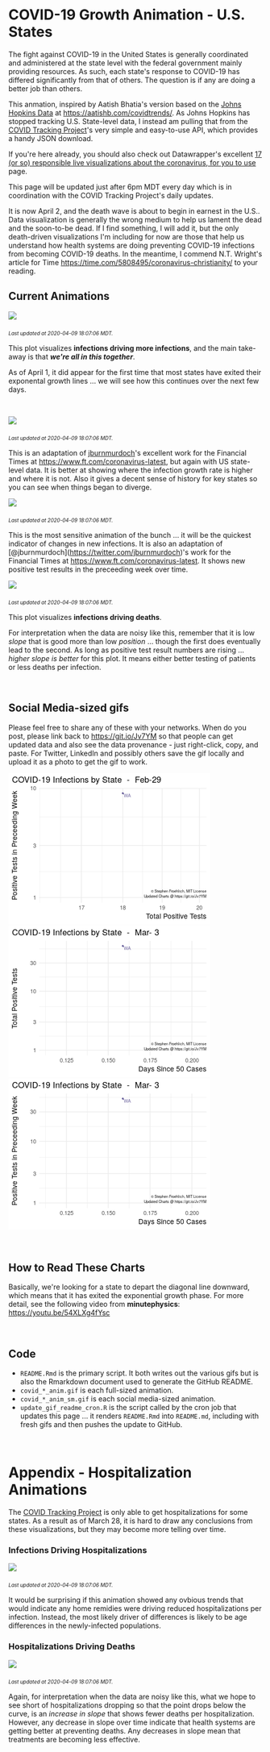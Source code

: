 COVID-19 Growth Animation - U.S. States
================

The fight against COVID-19 in the United States is generally coordinated and administered at the state level with the federal government mainly providing resources. As such, each state's response to COVID-19 has differed significantly from that of others. The question is if any are doing a better job than others.

This anmation, inspired by Aatish Bhatia's version based on the [Johns Hopkins Data](https://github.com/CSSEGISandData/COVID-19) at <https://aatishb.com/covidtrends/>. As Johns Hopkins has stopped tracking U.S. State-level data, I instead am pulling that from the [COVID Tracking Project](https://covidtracking.com/)'s very simple and easy-to-use API, which provides a handy JSON download.

If you're here already, you should also check out Datawrapper's excellent [17 (or so) responsible live visualizations about the coronavirus, for you to use](https://blog.datawrapper.de/coronaviruscharts/) page.

This page will be updated just after 6pm MDT every day which is in coordination with the COVID Tracking Project's daily updates.

It is now April 2, and the death wave is about to begin in earnest in the U.S.. Data visualization is generally the wrong medium to help us lament the dead and the soon-to-be dead. If I find something, I will add it, but the only death-driven visualizations I'm including for now are those that help us understand how health systems are doing preventing COVID-19 infections from becoming COVID-19 deaths. In the meantime, I commend N.T. Wright's article for Time <https://time.com/5808495/coronavirus-christianity/> to your reading.

Current Animations
------------------

![](covid_growth_anim.gif)

<font size="1">*Last updated at 2020-04-09 18:07:06 MDT.*</font>

This plot visualizes **infections driving more infections**, and the main take-away is that ***we're all in this together***.

As of April 1, it did appear for the first time that most states have exited their exponental growth lines ... we will see how this continues over the next few days.

 

![](covid_growth_ft_anim.gif)

<font size="1">*Last updated at 2020-04-09 18:07:06 MDT.*</font>

This is an adaptation of [jburnmurdoch](https://twitter.com/jburnmurdoch)'s excellent work for the Financial Times at <https://www.ft.com/coronavirus-latest>, but again with US state-level data. It is better at showing where the infection growth rate is higher and where it is not. Also it gives a decent sense of history for key states so you can see when things began to diverge.

![](covid_growth_ft_wk_anim.gif)

<font size="1">*Last updated at 2020-04-09 18:07:06 MDT.*</font>

This is the most sensitive animation of the bunch ... it will be the quickest indicator of changes in new infections. It is also an adaptation of \[@jburnmurdoch\](<https://twitter.com/jburnmurdoch>)'s work for the Financial Times at <https://www.ft.com/coronavirus-latest>. It shows new positive test results in the preceeding week over time.

![](covid_death_p_anim.gif)

<font size="1">*Last updated at 2020-04-09 18:07:06 MDT.*</font>

This plot visualizes **infections driving deaths**.

For interpretation when the data are noisy like this, remember that it is low *slope* that is good more than low *position* ... though the first does eventually lead to the second. As long as positive test result numbers are rising ... *higher slope is better* for this plot. It means either better testing of patients or less deaths per infection.

 

Social Media-sized gifs
-----------------------

Please feel free to share any of these with your networks. When do you post, please link back to <https://git.io/Jv7YM> so that people can get updated data and also see the data provenance - just right-click, copy, and paste. For Twitter, LinkedIn and possibly others save the gif locally and upload it as a photo to get the gif to work.

![](covid_growth_anim_sm.gif) ![](covid_growth_ft_anim_sm.gif) ![](covid_growth_ft_wk_anim_sm.gif)

 

How to Read These Charts
------------------------

Basically, we're looking for a state to depart the diagonal line downward, which means that it has exited the exponential growth phase. For more detail, see the following video from **minutephysics**: <https://youtu.be/54XLXg4fYsc>

 

Code
----

-   `README.Rmd` is the primary script. It both writes out the various gifs but is also the Rmarkdown document used to generate the GitHub README.
-   `covid_*_anim.gif` is each full-sized animation.
-   `covid_*_anim_sm.gif` is each social media-sized animation.
-   `update_gif_readme_cron.R` is the script called by the cron job that updates this page ... it renders `README.Rmd` into `README.md`, including with fresh gifs and then pushes the update to GitHub.

 

Appendix - Hospitalization Animations
=====================================

The [COVID Tracking Project](https://covidtracking.com/) is only able to get hospitalizations for some states. As a result as of March 28, it is hard to draw any conclusions from these visualizations, but they may become more telling over time.

### Infections Driving Hospitalizations

![](covid_hosp_anim.gif)

<font size="1">*Last updated at 2020-04-09 18:07:06 MDT.*</font>

It would be surprising if this animation showed any ovbious trends that would indicate any home remidies were driving reduced hospitalizations per infection. Instead, the most likely driver of differences is likely to be age differences in the newly-infected populations.

### Hospitalizations Driving Deaths

![](covid_death_h_anim.gif)

<font size="1">*Last updated at 2020-04-09 18:07:06 MDT.*</font>

Again, for interpretation when the data are noisy like this, what we hope to see short of hospitalizations dropping so that the point drops below the curve, is an *increase in slope* that shows fewer deaths per hospitalization. However, any decrease in slope over time indicate that health systems are getting better at preventing deaths. Any decreases in slope mean that treatments are becoming less effective.
